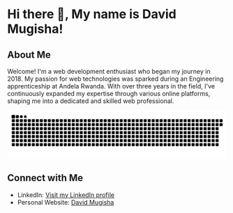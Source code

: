 # Hi there 👋, My name is David Mugisha!

## About Me

Welcome! I'm a web development enthusiast who began my journey in 2018. My passion for web technologies was sparked during an Engineering apprenticeship at Andela Rwanda. With over three years in the field, I've continuously expanded my expertise through various online platforms, shaping me into a dedicated and skilled web professional.

![snake gif](https://github.com/davidmugisha47/davidmugisha47/blob/output/github-snake-dark.svg)


## Connect with Me

- LinkedIn: [Visit my LinkedIn profile](https://www.linkedin.com/in/david-mugisha1/)
- Personal Website: [David Mugisha](https://www.davidmugisha.com/)

<!-- Feel free to add or remove any sections above to fit your profile. -->
